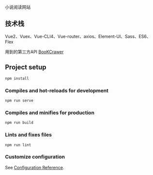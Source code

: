 小说阅读网站

## 技术栈
Vue2、Vuex、Vue-CLI4、Vue-router、axios、Element-UI、Sass、ES6、Flex

用到的第三方API
[BooKCrawer](https://github.com/zouhuanxin/BookCrawler)

## Project setup

```
npm install
```

### Compiles and hot-reloads for development
```
npm run serve
```

### Compiles and minifies for production
```
npm run build
```

### Lints and fixes files
```
npm run lint
```

### Customize configuration
See [Configuration Reference](https://cli.vuejs.org/config/).

